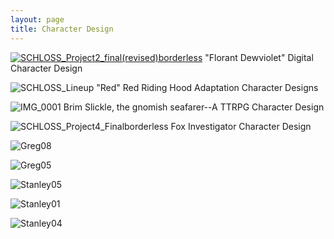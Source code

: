 ```yaml
---
layout: page
title: Character Design
---
```


[![SCHLOSS_Project2_final(revised)borderless](https://github.com/patchschloss/patchschloss.github.io/assets/14957489/08bdc07f-0c3d-4ff6-99a5-4e64d375d39f "Florant Dewviolet Digital Character Design")](https://patrickschloss.art/florant/)
"Florant Dewviolet" Digital Character Design

![SCHLOSS_Lineup](https://github.com/patchschloss/patchschloss.github.io/assets/14957489/38b90dee-bf41-4f4e-8bc5-bef838a824c7)
"Red" Red Riding Hood Adaptation Character Designs

![IMG_0001](https://github.com/user-attachments/assets/8d2677e2-208b-4378-9cd2-c3e3c6e85259)
Brim Slickle, the gnomish seafarer--A TTRPG Character Design

![SCHLOSS_Project4_Finalborderless](https://github.com/patchschloss/patchschloss.github.io/assets/14957489/f72455be-e905-4c2d-b22f-38d7192d0b10)
Fox Investigator Character Design

![Greg08](https://github.com/patchschloss/patchschloss.github.io/assets/14957489/190777e7-5e96-4067-bd3e-25a8a2c9c6e4)

![Greg05](https://github.com/patchschloss/patchschloss.github.io/assets/14957489/6197d6e1-cbc5-4655-80c8-c236e84db7c9)

![Stanley05](https://github.com/patchschloss/patchschloss.github.io/assets/14957489/501fde5f-dcde-4e1a-b262-44e36704e89a)

![Stanley01](https://github.com/patchschloss/patchschloss.github.io/assets/14957489/30e07df2-8e90-4f39-b7d3-231acf335afa)

![Stanley04](https://github.com/patchschloss/patchschloss.github.io/assets/14957489/819fdaee-df4b-4ed3-bf64-bba1c7ff3163)
